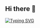 ## Hi there 👋
[![Typing SVG](https://readme-typing-svg.demolab.com/?lines=Programmer+from+CT+MTUCI;Second+line+of+text)](https://git.io/typing-svg)
<!--
**Bomix666/Bomix666** is a ✨ _special_ ✨ repository because its `README.md` (this file) appears on your GitHub profile.

Here are some ideas to get you started:

- 🔭 I’m currently working on ...
- 🌱 I’m currently learning ...
- 👯 I’m looking to collaborate on ...
- 🤔 I’m looking for help with ...
- 💬 Ask me about ...
- 📫 How to reach me: ...
- 😄 Pronouns: ...
- ⚡ Fun fact: ...
-->
